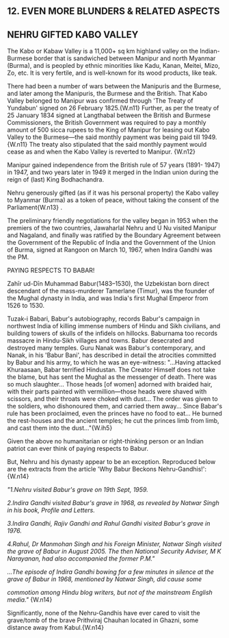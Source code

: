 ## 12. EVEN MORE BLUNDERS & RELATED ASPECTS

## NEHRU GIFTED KABO VALLEY

The Kabo or Kabaw Valley is a 11,000+ sq km highland valley on the Indian-Burmese border that is sandwiched between Manipur and north Myanmar (Burma), and is peopled by ethnic minorities like Kadu, Kanan, Meitei, Mizo, Zo, etc. It is very fertile, and is well-known for its wood products, like teak.

There had been a number of wars between the Manipuris and the Burmese, and later among the Manipuris, the Burmese and the British. That Kabo Valley belonged to Manipur was confirmed through 'The Treaty of Yundabun' signed on 26 February 1825.{W.n11} Further, as per the treaty of 25 January 1834 signed at Langthabal between the British and Burmese Commissioners, the British Government was required to pay a monthly amount of 500 sicca rupees to the King of Manipur for leasing out Kabo Valley to the Burmese—the said monthly payment was being paid till 1949. {W.n11} The treaty also stipulated that the said monthly payment would cease as and when the Kabo Valley is reverted to Manipur. {W.n12}

Manipur gained independence from the British rule of 57 years (1891- 1947) in 1947, and two years later in 1949 it merged in the Indian union during the reign of (last) King Bodhachandra.

Nehru generously gifted (as if it was his personal property) the Kabo valley to Myanmar (Burma) as a token of peace, without taking the consent of the Parliament{W.n13} .

The preliminary friendly negotiations for the valley began in 1953 when the premiers of the two countries, Jawaharlal Nehru and U Nu visited Manipur and Nagaland, and finally was ratified by the Boundary Agreement between the Government of the Republic of India and the Government of the Union of Burma, signed at Rangoon on March 10, 1967, when Indira Gandhi was the PM.

PAYING RESPECTS TO BABAR!

Zahīr ud-Dīn Muhammad Babur(1483–1530), the Uzbekistan born direct descendant of the mass-murderer Tamerlane (Timur), was the founder of the Mughal dynasty in India, and was India's first Mughal Emperor from 1526 to 1530.

Tuzak-i Babari, Babur's autobiography, records Babur's campaign in northwest India of killing immense numbers of Hindu and Sikh civilians, and building towers of skulls of the infidels on hillocks. Baburnama too records massacre in Hindu-Sikh villages and towns. Babur desecrated and destroyed many temples. Guru Nanak was Babur's contemporary, and Nanak, in his 'Babur Bani', has described in detail the atrocities committed by Babur and his army, to which he was an eye-witness: "…Having attacked Khuraasaan, Babar terrified Hindustan. The Creator Himself does not take the blame, but has sent the Mughal as the messenger of death. There was so much slaughter... Those heads [of women] adorned with braided hair, with their parts painted with vermillion—those heads were shaved with scissors, and their throats were choked with dust... The order was given to the soldiers, who dishonoured them, and carried them away... Since Babar's rule has been proclaimed, even the princes have no food to eat... He burned the rest-houses and the ancient temples; he cut the princes limb from limb, and cast them into the dust..."{W.ih5}

Given the above no humanitarian or right-thinking person or an Indian patriot can ever think of paying respects to Babur.

But, Nehru and his dynasty appear to be an exception. Reproduced below are the extracts from the article 'Why Babur Beckons Nehru-Gandhis!': {W.n14}

*"1.Nehru visited Babur's grave on 19th Sept, 1959.*

*2.Indira Gandhi visited Babur's grave in 1968, as revealed by Natwar Singh in his book, Profile and Letters.*

*3.Indira Gandhi, Rajiv Gandhi and Rahul Gandhi visited Babur's grave in 1976.*

*4.Rahul, Dr Manmohan Singh and his Foreign Minister, Natwar Singh visited the grave of Babur in August 2005. The then National Security Adviser, M K Narayanan, had also accompanied the former P.M."*

*…The episode of Indira Gandhi bowing for a few minutes in silence at the grave of Babur in 1968, mentioned by Natwar Singh, did cause some*

*commotion among Hindu blog writers, but not of the mainstream English media."* {W.n14}

Significantly, none of the Nehru-Gandhis have ever cared to visit the grave/tomb of the brave Prithviraj Chauhan located in Ghazni, some distance away from Kabul.{W.n14}